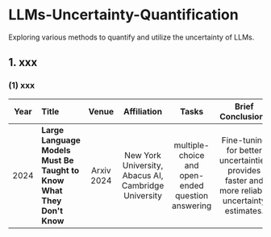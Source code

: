 # LLMs-Uncertainty-Quantification
Exploring various methods to quantify and utilize the uncertainty of LLMs.

## 1. xxx

### (1) xxx
| Year | Title                                                        | **Venue** | **Affiliation** | **Tasks** |                           Brief Conclusions                             |                       Paper                   |                             Code                             |
| :--: | :----------------------------------------------------------- | :-------: | :-------: | :-------: | :----------------------------------------------------------: | :----------------------------------------------------------: | :----------------------------------------------------------: |
| 2024 | **Large Language Models Must Be Taught to Know What They Don't Know** |    Arxiv 2024   |    New York University, Abacus AI, Cambridge University   |    multiple-choice and open-ended question answering   | Fine-tuning for better uncertainties provides faster and more reliable uncertainty estimates. | [Link](https://arxiv.org/abs/2406.08391) |  [Link](https://github.com/activatedgeek/calibration-tuning) |
